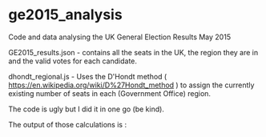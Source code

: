 # ge2015_analysis
Code and data analysing the UK General Election Results May 2015

GE2015_results.json - contains all the seats in the UK, the region they are in and the valid votes for each candidate.

dhondt_regional.js - Uses the D'Hondt method ( https://en.wikipedia.org/wiki/D%27Hondt_method ) to assign the currently existing number of seats in each (Government Office) region.

The code is ugly but I did it in one go (be kind).

The output of those calculations is :


